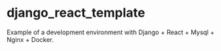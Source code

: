 # django_react_template
Example of a development environment with Django + React + Mysql + Nginx + Docker.
